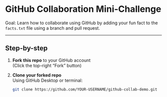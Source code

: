 # GitHub Collaboration Mini-Challenge

Goal: Learn how to collaborate using GitHub by adding your fun fact to the `facts.txt` file using a branch and pull request.

---

## Step-by-step

1. **Fork this repo** to your GitHub account  
   (Click the top-right “Fork” button)

2. **Clone your forked repo**  
   Using GitHub Desktop or terminal:
   ```bash
   git clone https://github.com/YOUR-USERNAME/github-collab-demo.git
